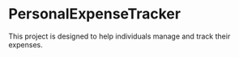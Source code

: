 # PersonalExpenseTracker
This project is designed to help individuals manage and track their expenses.

